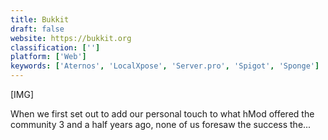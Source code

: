 ```yaml
---
title: Bukkit
draft: false 
website: https://bukkit.org
classification: ['']
platform: ['Web']
keywords: ['Aternos', 'LocalXpose', 'Server.pro', 'Spigot', 'Sponge']
---
```

[IMG]
 
 
When we first set out to add our personal touch to what hMod offered the community 3 and a half years ago, none of us foresaw the success the...